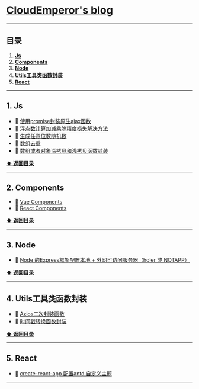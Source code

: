 # [CloudEmperor's blog](https://CloudEmperor.github.io/blog) 


---
## 目录

1. **[Js](#1-Js)**
2. **[Components](#2-Components)**
3. **[Node](#3-Node)**
4. **[Utils工具类函数封装](#4-Utils工具类函数封装)**
5. **[React](#5-React)**

---

## 1. Js

* :book: [使用promise封装原生ajax函数](https://github.com/CloudEmperor/blog/blob/master/markdown/js/ajaxPromise.md) 
* :book: [浮点数计算加减乘除精度损失解决方法](https://github.com/CloudEmperor/blog/blob/master/markdown/js/floatCalculation.md) 
* :book: [生成任意位数随机数](https://github.com/CloudEmperor/blog/blob/master/markdown/js/randomNum.md) 
* :book: [数组去重](https://github.com/CloudEmperor/blog/blob/master/markdown/js/nonrepeatingArray.md) 
* :book: [数组或者对象深拷贝和浅拷贝函数封装](https://blog.csdn.net/weixin_38008863/article/details/87902901) 

**[:arrow_up: 返回目录](#目录)**

---

## 2. Components

* :book: [Vue Components](https://github.com/CloudEmperor/blog/blob/master/components/vue/components.md)
* :book: [React Components](https://github.com/CloudEmperor/blog/blob/master/components/react/components.md)

**[:arrow_up: 返回目录](#目录)**

---

## 3. Node

* :book: [Node 的Express框架配置本地 + 外网可访问服务器（holer 或 NOTAPP）](https://blog.csdn.net/weixin_38008863/article/details/96970971)

**[:arrow_up: 返回目录](#目录)**

---

## 4. Utils工具类函数封装

* :book: [Axios二次封装函数](https://github.com/CloudEmperor/blog/blob/master/utils/axios/axios.md)
* :book: [时间戳转换函数封装](https://github.com/CloudEmperor/blog/blob/master/utils/formatDate/formatDate.md)

**[:arrow_up: 返回目录](#目录)**

---

## 5. React

* :book: [create-react-app 配置antd 自定义主题](https://github.com/CloudEmperor/blog/blob/master/markdown/react/antdTheme.md)

---